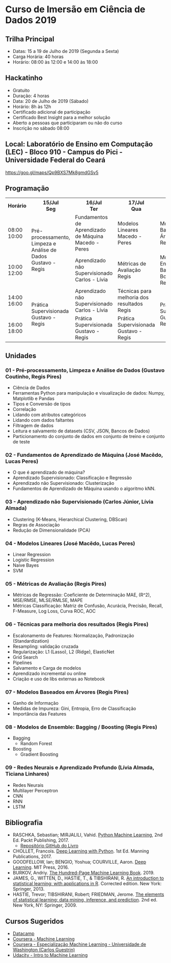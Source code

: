 # Curso de Imersão em Ciência de Dados 2019

## Trilha Principal
- Datas: 15 a 19 de Julho de 2019 (Segunda a Sexta) 
- Carga Horária: 40 horas
- Horário: 08:00 às 12:00 e 14:00 às 18:00

## Hackatinho
- Gratuito
- Duração: 4 horas
- Data: 20 de Julho de 2019 (Sábado)
- Horário: 8h às 12h
- Certificado adicional de participação
- Certificado Best Insight para a melhor solução
- Aberto a pessoas que participaram ou não do curso 
- Inscrição no sábado 08:00

## Local: Laboratório de Ensino em Computação (LEC) - Bloco 910 - Campus do Pici - Universidade Federal do Ceará
https://goo.gl/maps/Qp9BXS7Mk8gmdGSv5

## Programação
<table><tr><th>Horário</th><th>15/Jul<br>Seg</th><th>16/Jul<br>Ter</th><th>17/Jul<br>Qua</th><th>18/Jul<br>Qui</th><th>19/Jul<br>Sex</th><th>20/Jul<br>Sab</th></tr><tr><td>08:00 <br>10:00</td><td rowspan="2">Pré-processamento, Limpeza e Análise de Dados<br>Gustavo - Regis</td><td>Fundamentos de Aprendizado de Máquina<br>Macedo - Peres</td><td>Modelos Lineares<br>Macedo - Peres</td><td>Modelos Baseados em Árvores<br>Regis</td><td rowspan="2">Redes Neurais e Aprendizado Profundo<br>Lívia - Ticiana</td><td rowspan="2">Hackatinho<br>Gustavo - Peres - Regis</td></tr><tr><td>10:00<br>12:00</td><td>Aprendizado não Supervisionado<br>Carlos - Lívia</td><td>Métricas de Avaliação<br>Regis</td><td>Modelos de Ensemble: Bagging, Boosting<br>Regis</td></tr><tr><td>14:00<br>16:00</td><td rowspan="2">Prática Supervisionada<br>Gustavo - Regis</td><td>Aprendizado não Supervisionado<br>Carlos - Lívia</td><td>Técnicas para melhoria dos resultados<br>Regis</td><td rowspan="2">Prática Supervisionada<br>Gustavo - Regis</td><td rowspan="2">Prática Supervisionada<br>Gustavo - Regis</td><td rowspan="2">SEM ATIVIDADE</td></tr><tr><td>16:00<br>18:00</td><td>Prática Supervisionada<br>Gustavo - Regis</td><td>Prática Supervisionada<br>Gustavo - Regis</td></tr></table>

## Unidades

### 01 - Pré-processamento, Limpeza e Análise de Dados (Gustavo Coutinho, Regis Pires)
- Ciência de Dados
- Ferramentas Python para manipulação e visualização de dados: Numpy, Matplotlib e Pandas
- Tipos e Conversão de tipos
- Correlação
- Lidando com atributos categóricos
- Lidando com dados faltantes
- Filtragem de dados
- Leitura e salvamento de datasets (CSV, JSON, Bancos de Dados)
- Particionamento do conjunto de dados em conjunto de treino e conjunto de teste

### 02 - Fundamentos de Aprendizado de Máquina (José Macêdo, Lucas Peres)
- O que é aprendizado de máquina?
- Aprendizado Supervisionado: Classificação e Regressão
- Aprendizado não Supervisionado: Clusterização
- Fundamentos de Aprendizado de Máquina usando o algoritmo kNN.

### 03 - Aprendizado não Supervisionado (Carlos Júnior, Lívia Almada)
- Clustering (K-Means, Hierarchical Clustering, DBScan)
- Regras de Associação
- Redução de Dimensionalidade (PCA)

### 04 - Modelos Lineares (José Macêdo, Lucas Peres)
- Linear Regression
- Logistic Regression
- Naive Bayes
- SVM

### 05 - Métricas de Avaliação (Regis Pires)
- Métricas de Regressão: Coeficiente de Determinação MAE, (R^2), MSE/RMSE, MLSE/RMLSE, MAPE 
- Métricas Classificação: Matriz de Confusão, Acurácia, Precisão, Recall, F-Measure, Log Loss, Curva ROC, AOC

### 06 - Técnicas para melhoria dos resultados (Regis Pires)
- Escalonamento de Features: Normalização, Padronização (Standardization)
- Resampling: validação cruzada
- Regularização: L1 (Lasso), L2 (Ridge), ElasticNet
- Grid Search
- Pipelines
- Salvamento e Carga de modelos
- Aprendizado incremental ou online
- Criação e uso de libs externas ao Notebook

### 07 - Modelos Baseados em Árvores (Regis Pires)
- Ganho de Informação
- Medidas de Impureza: Gini, Entropia, Erro de Classificação
- Importância das Features

### 08 - Modelos de Ensemble: Bagging / Boosting (Regis Pires)
- Bagging
  - Random Forest
- Boosting
  - Gradient Boosting

### 09 - Redes Neurais e Aprendizado Profundo (Lívia Almada, Ticiana Linhares)
- Redes Neurais
- Multilayer Perceptron
- CNN
- RNN
- LSTM

## Bibliografia
- RASCHKA, Sebastian; MIRJALILI, Vahid. [Python Machine Learning](https://www.packtpub.com/big-data-and-business-intelligence/python-machine-learning-second-edition), 2nd Ed. Packt Publishing, 2017. 
  - [Repositório GitHub do Livro](https://github.com/rasbt/python-machine-learning-book-2nd-edition)
- CHOLLET, Francois. [Deep Learning with Python](https://www.manning.com/books/deep-learning-with-python). 1st Ed. Manning Publications, 2017.
- GOODFELLOW, Ian; BENGIO, Yoshua; COURVILLE, Aaron. [Deep Learning](https://www.deeplearningbook.org/). MIT Press, 2016.
- BURKOV, Andriy. [The Hundred-Page Machine Learning Book](http://themlbook.com/wiki/doku.php). 2019.
- JAMES, G., WITTEN, D., HASTIE, T., & TIBSHIRANI, R. [An introduction to statistical learning: with applications in R](http://faculty.marshall.usc.edu/gareth-james/ISL/). Corrected edition. New York: Springer, 2013. 
- HASTIE, Trevor; TIBSHIRANI, Robert; FRIEDMAN, Jerome. [The elements of statistical learning: data mining, inference, and prediction](https://web.stanford.edu/~hastie/ElemStatLearn/). 2nd ed. New York, NY: Springer, 2009.

## Cursos Sugeridos
- [Datacamp](https://www.datacamp.com/home)
- [Coursera - Machine Learning](https://www.coursera.org/learn/machine-learning)
- [Coursera - Especialização Machine Learning - Universidade de Washington (Carlos Guestrin)](https://www.coursera.org/specializations/machine-learning)
- [Udacity - Intro to Machine Learning](https://www.udacity.com/course/intro-to-machine-learning--ud120)
 

